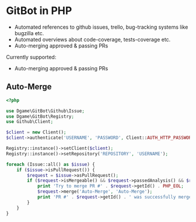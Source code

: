 # GitBot in PHP

 - Automated references to github issues, trello, bug-tracking systems like bugzilla etc.
 - Automated overviews about code-coverage, tests-coverage etc.
 - Auto-merging approved & passing PRs

Currently supported:
 - Auto-merging approved & passing PRs

## Auto-Merge
```php
<?php

use Dgame\GitBot\Github\Issue;
use Dgame\GitBot\Registry;
use Github\Client;

$client = new Client();
$client->authenticate('USERNAME', 'PASSWORD', Client::AUTH_HTTP_PASSWORD);

Registry::instance()->setClient($client);
Registry::instance()->setRepository('REPOSITORY', 'USERNAME');

foreach (Issue::all() as $issue) {
    if ($issue->isPullRequest()) {
        $request = $issue->asPullRequest();
        if ($request->isMergeable() && $request->passedAnalysis() && $request->isApproved()) {
            print 'Try to merge PR #' . $request->getId() . PHP_EOL;
            $request->merge('Auto-Merge', 'Auto-Merge');
            print 'PR #' . $request->getId() . ' was successfully merged' . PHP_EOL;
        }
    }
}
```
